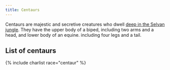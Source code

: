 ```yaml
---
title: Centaurs
---
```


Centaurs are majestic and secretive creatures who dwell [deep in the Selvan jungle](../locales/selva). They have the upper body of a biped, including two arms and a head, and lower body of an equine. including four legs and a tail.

## List of centaurs

{% include charlist race="centaur" %}
